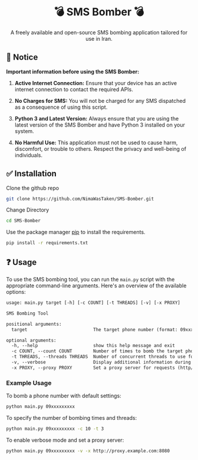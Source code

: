 <div align="center">
  <h1>💣 SMS Bomber 💣</h1>
</div>
<div align="center">
  <p>A freely available and open-source SMS bombing application tailored for use in Iran.</p>
</div>

## 📌 Notice
**Important information before using the SMS Bomber:**

1. **Active Internet Connection:** Ensure that your device has an active internet connection to contact the required APIs.

2. **No Charges for SMS:** You will not be charged for any SMS dispatched as a consequence of using this script.

3. **Python 3 and Latest Version:** Always ensure that you are using the latest version of the SMS Bomber and have Python 3 installed on your system.

4. **No Harmful Use:** This application must not be used to cause harm, discomfort, or trouble to others. Respect the privacy and well-being of individuals.
  
## ✅ Installation
Clone the github repo
```bash
git clone https://github.com/NimaWasTaken/SMS-Bomber.git
```
Change Directory
```bash
cd SMS-Bomber
```

Use the package manager [pip](https://pip.pypa.io/en/stable/getting-started/) to install the requirements.
```bash
pip install -r requirements.txt
```

## ❓ Usage
To use the SMS bombing tool, you can run the `main.py` script with the appropriate command-line arguments. Here's an overview of the available options:

```diff 
usage: main.py target [-h] [-c COUNT] [-t THREADS] [-v] [-x PROXY]

SMS Bombing Tool

positional arguments:
  target                         The target phone number (format: 09xxxxxxxxx)

optional arguments:
  -h, --help                     show this help message and exit
  -c COUNT, --count COUNT        Number of times to bomb the target phone number (default is 1)
  -t THREADS, --threads THREADS  Number of concurrent threads to use for bombing (default is 5)
  -v, --verbose                  Display additional information during the bombing process
  -x PROXY, --proxy PROXY        Set a proxy server for requests (http/https)
```
### Example Usage
To bomb a phone number with default settings:
```bash
python main.py 09xxxxxxxxx
```
To specify the number of bombing times and threads:
```bash
python main.py 09xxxxxxxxx -c 10 -t 3
```
To enable verbose mode and set a proxy server:
```bash
python main.py 09xxxxxxxxx -v -x http://proxy.example.com:8080
```
